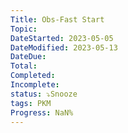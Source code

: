 ```yaml
---
Title: Obs-Fast Start
Topic:
DateStarted: 2023-05-05
DateModified: 2023-05-13
DateDue:
Total:
Completed:
Incomplete:
status: ⤵️Snooze
tags: PKM
Progress: NaN%
---
```


